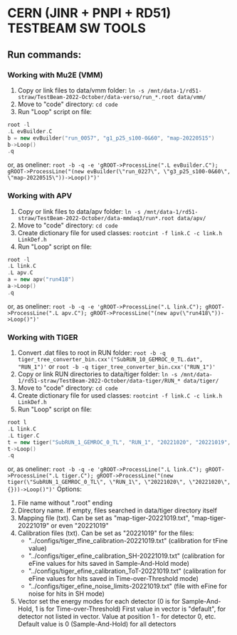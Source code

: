 # CERN (JINR + PNPI + RD51) TESTBEAM SW TOOLS

## Run commands:
### Working with Mu2E (VMM)
1. Copy or link files to data/vmm folder:
`
ln -s /mnt/data-1/rd51-straw/TestBeam-2022-October/data-verso/run_*.root data/vmm/
`
2. Move to "code" directory:
`
cd code
`
3. Run "Loop" script on file:
```c++
root -l
.L evBuilder.C
b = new evBuilder("run_0057", "g1_p25_s100-0&60", "map-20220515")
b->Loop()
.q
```
or, as oneliner:
`
root -b -q -e 'gROOT->ProcessLine(".L evBuilder.C"); gROOT->ProcessLine("(new evBuilder(\"run_0227\", \"g3_p25_s100-0&60\", \"map-20220515\"))->Loop()")'
`
### Working with APV
1. Copy or link files to data/apv folder:
`
ln -s /mnt/data-1/rd51-straw/TestBeam-2022-October/data-mmdaq3/run*.root data/apv/
`
2. Move to "code" directory:
`
cd code
`
3. Create dictionary file for used classes:
`
rootcint -f link.C -c link.h LinkDef.h
`
4. Run "Loop" script on file:
```c++
root -l
.L link.C
.L apv.C
a = new apv("run418")
a->Loop()
.q
```
or, as oneliner:
`
root -b -q -e 'gROOT->ProcessLine(".L link.C"); gROOT->ProcessLine(".L apv.C"); gROOT->ProcessLine("(new apv(\"run418\"))->Loop()")'
`
### Working with TIGER
1. Convert .dat files to root in RUN folder:
`
root -b -q tiger_tree_converter_bin.cxx'("SubRUN_10_GEMROC_0_TL.dat", "RUN_1")'
`
or
`
root -b -q tiger_tree_converter_bin.cxx'("RUN_1")'
`
2. Copy or link RUN directories to data/tiger folder:
`
ln -s /mnt/data-1/rd51-straw/TestBeam-2022-October/data-tiger/RUN_* data/tiger/
`
3. Move to "code" directory:
`
cd code
`
4. Create dictionary file for used classes:
`
rootcint -f link.C -c link.h LinkDef.h
`
5. Run "Loop" script on file:
```c++
root l
.L link.C
.L tiger.C
t = new tiger("SubRUN_1_GEMROC_0_TL", "RUN_1", "20221020", "20221019", {})
t->Loop()
.q
```
or, as oneliner:
`
root -b -q -e 'gROOT->ProcessLine(".L link.C"); gROOT->ProcessLine(".L tiger.C"); gROOT->ProcessLine("(new tiger(\"SubRUN_1_GEMROC_0_TL\", \"RUN_1\", \"20221020\", \"20221020\", {}))->Loop()")'
`
Options:
1. File name without ".root" ending
2. Directory name. If empty, files searched in data/tiger directory itself
3. Mapping file (txt). Can be set as "map-tiger-20221019.txt", "map-tiger-20221019" or even "20221019"
4. Calibration files (txt). Can be set as "20221019" for the files:
   - "../configs/tiger_tfine_calibration-20221019.txt" (calibration for tFine value)
   - "../configs/tiger_efine_calibration_SH-20221019.txt" (calibration for eFine values for hits saved in Sample-And-Hold mode)
   - "../configs/tiger_efine_calibration_ToT-20221019.txt" (calibration for eFine values for hits saved in Time-over-Threshold mode)
   - "../configs/tiger_efine_noise_limits-20221019.txt" (file with eFine for noise for hits in SH mode)
5. Vector set the energy modes for each detector (0 is for Sample-And-Hold, 1 is for Time-over-Threshold)
   First value in vector is "default", for detector not listed in vector. Value at position 1 - for detector 0, etc.
   Default value is 0 (Sample-And-Hold) for all detectors
